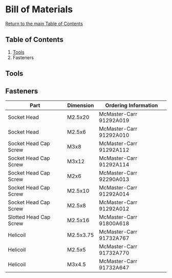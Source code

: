 # Bill of Materials
[Return to the main Table of Contents](https://github.com/EmiliaPsacharopoulos/Formatting#table-of-contents)

## Table of Contents
1. [Tools](McMaster-Carr)
2. Fasteners 

## Tools

## Fasteners
| Part | Dimension | Ordering Information |
| --- | --- | --- |
| Socket Head | M2.5x20 | McMaster-Carr 91292A019 |
| Socket Head | M2.5x6 | McMaster-Carr 91292A010 |
| Socket Head Cap Screw | M3x8  |  McMaster-Carr 91292A112 |
| Socket Head Cap Screw | M3x12 | McMaster-Carr 91292A114 |
| Socket Head Cap Screw | M2x6 | McMaster-Carr 92290A013 |
| Socket Head Cap Screw | M2.5x10 | McMaster-Carr 91292A014 |
| Socket Head Cap Screw | M2.5x8 | McMaster-Carr 91292A012 |
| Slotted Head Cap Screw | M2.5x16 | McMaster-Carr 91800A618 |
| Helicoil | M2.5x3.75 | McMaster-Carr 91732A767 |
| Helicoil | M2.5x5 | McMaster-Carr 91732A770 |
| Helicoil | M3x4.5 | McMaster-Carr 91732A647 |
